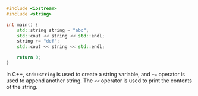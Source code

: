 ```cpp
#include <iostream>
#include <string>

int main() {
    std::string string = "abc";
    std::cout << string << std::endl;
    string += "def";
    std::cout << string << std::endl;

    return 0;
}
```

In C++, `std::string` is used to create a string variable, and `+=` operator is used to append another string. The `<<` operator is used to print the contents of the string.
